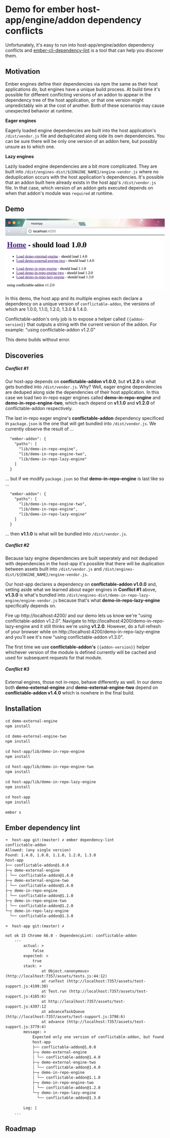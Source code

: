 # Demo for ember host-app/engine/addon dependency conflicts

Unfortunately, it's easy to run into host-app/engine/addon dependency conflicts and  [ember-cli-dependency-lint](https://github.com/salsify/ember-cli-dependency-lint) is a tool that can help you discover them.

## Motivation

Ember engines define their dependencies via npm the same as  their host applications do, but engines have a unique build process. At build time it's possible for different conflicting versions of an addon to appear in the dependency tree of the host application, or that one version might unpredictably win at the cost of another. Both of these scenarios may cause unexpected behavior at runtime.

**Eager engines**

Eagerly loaded engine dependencies are built into the host application's `/dist/vendor.js` file and deduplicated along side its own dependencies. You can be sure there will be only one version of an addon here, but possibly unsure as to which one.

**Lazy engines**

Lazily loaded engine dependencies are a bit more complicated. They are built into `/dist/engines-dist/${ENGINE_NAME}/engine-vendor.js` where no deduplication occurs with the host application's dependencies. It's possible that an addon built here already exists in the host app's `/dist/vendor.js` file. In that case, which version of an addon gets executed depends on when that addon's module was `required` at runtime.

## Demo

![Screenshot](/host-app/public/screenshot.png?raw=true "Optional Title")

In this demo, the host app and its multiple engines each declare a dependency on a unique version of `conflictable-addon`, the versions of which are 1.0.0, 1.1.0, 1.2.0, 1.3.0 & 1.4.0.

Conflictable-addon's only job is to expose a helper called `{{addon-version}}` that outputs a string with the current version of the addon. For example: "using conflictable-addon v1.2.0"

This demo builds without error.

## Discoveries

##### Conflict #1

Our host-app depends on **conflictable-addon v1.0.0**, but **v1.2.0** is what gets bundled into `/dist/vendor.js`. Why? Well, eager engine dependencies are deduped along side the dependencies of their host application. In this case we load two in-repo eager engines called **demo-in-repo-engine** and **demo-in-repo-engine-two**, which each depend on **v1.1.0** and **v1.2.0** of conflictable-addon respectively.

The last in-repo eager engine's **conflictable-addon** dependency specificed in `package.json` is the one that will get bundled into `/dist/vendor.js`. We currently observe the result of ...

```
  "ember-addon": {
    "paths": [
      "lib/demo-in-repo-engine",
      "lib/demo-in-repo-engine-two",
      "lib/demo-in-repo-lazy-engine"
    ]
  }
```

... but if we modify `package.json` so that **demo-in-repo-engine** is last like so ...

```
  "ember-addon": {
    "paths": [
      "lib/demo-in-repo-engine-two",
      "lib/demo-in-repo-engine",
      "lib/demo-in-repo-lazy-engine"
    ]
  }
```

... then **v1.1.0** is what will be bundled into `/dist/vendor.js`.

##### Conflict #2

Because lazy engine dependencies are built seperately and not deduped with dependencies in the host-app it's possible that there will be duplication between assets built into `/dist/vendor.js` and `/dist/engines-dist/${ENGINE_NAME}/engine-vendor.js`.

Our host-app declares a dependency on **conflictable-addon v1.0.0** and, setting aside what we learned about eager engines in **Conflict #1** above, **v1.3.0** is what's bundled into `/dist/engines-dist/demo-in-repo-lazy-engine/engine-vendor.js` because that's what **demo-in-repo-lazy-engine** specifically depends on.

Fire up http://localhost:4200/ and our demo lets us know we're "using conflictable-addon v1.2.0". Navigate to http://localhost:4200/demo-in-repo-lazy-engine and it still thinks we're using **v1.2.0**. However, do a full refresh of your browser while on http://localhost:4200/demo-in-repo-lazy-engine and you'll see it's now "using conflictable-addon v1.3.0".

The first time we use  **conflictable-addon's** `{{addon-version}}` helper whichever version of the module is defined currently will be cached and used for subsequent requests for that module.

##### Conflict #3

External engines, those not in-repo, behave differently as well. In our demo both **demo-external-engine** and **demo-external-engine-two** depend on **conflictable-addon v1.4.0** which is nowhere in the final build.

## Installation

```
cd demo-external-engine
npm install

cd demo-external-engine-two
npm install

cd host-app/lib/demo-in-repo-engine
npm install

cd host-app/lib/demo-in-repo-engine-two
npm install

cd host-app/lib/demo-in-repo-lazy-engine
npm install

cd host-app
npm install

ember s
```

## Ember dependency lint

```
➜  host-app git:(master) ✗ ember dependency-lint
conflictable-addon
Allowed: (any single version)
Found: 1.4.0, 1.0.0, 1.1.0, 1.2.0, 1.3.0
host-app
├── conflictable-addon@1.0.0
├─┬ demo-external-engine
│ └── conflictable-addon@1.4.0
├─┬ demo-external-engine-two
│ └── conflictable-addon@1.4.0
├─┬ demo-in-repo-engine
│ └── conflictable-addon@1.1.0
├─┬ demo-in-repo-engine-two
│ └── conflictable-addon@1.2.0
└─┬ demo-in-repo-lazy-engine
  └── conflictable-addon@1.3.0

➜  host-app git:(master) ✗
```

```
not ok 15 Chrome 66.0 - DependencyLint: conflictable-addon
    ---
        actual: >
            false
        expected: >
            true
        stack: >
                at Object.<anonymous> (http://localhost:7357/assets/tests.js:44:12)
                at runTest (http://localhost:7357/assets/test-support.js:4199:30)
                at Test.run (http://localhost:7357/assets/test-support.js:4185:6)
                at http://localhost:7357/assets/test-support.js:4397:12
                at advanceTaskQueue (http://localhost:7357/assets/test-support.js:3798:6)
                at advance (http://localhost:7357/assets/test-support.js:3779:4)
        message: >
            Expected only one version of conflictable-addon, but found
            host-app
            ├── conflictable-addon@1.0.0
            ├─┬ demo-external-engine
            │ └── conflictable-addon@1.4.0
            ├─┬ demo-external-engine-two
            │ └── conflictable-addon@1.4.0
            ├─┬ demo-in-repo-engine
            │ └── conflictable-addon@1.1.0
            ├─┬ demo-in-repo-engine-two
            │ └── conflictable-addon@1.2.0
            └─┬ demo-in-repo-lazy-engine
              └── conflictable-addon@1.3.0

        Log: |
    ...
```

## Roadmap

<!-- pending cli changes will change engines (2-3 months) -->
